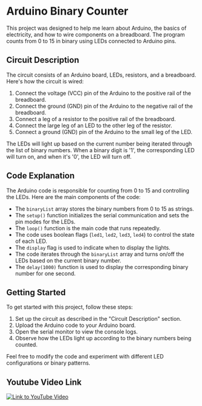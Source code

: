# Arduino Binary Counter

This project was designed to help me learn about Arduino, the basics of electricity, and how to wire components on a breadboard. The program counts from 0 to 15 in binary using LEDs connected to Arduino pins.

## Circuit Description

The circuit consists of an Arduino board, LEDs, resistors, and a breadboard. Here's how the circuit is wired:

1. Connect the voltage (VCC) pin of the Arduino to the positive rail of the breadboard.
2. Connect the ground (GND) pin of the Arduino to the negative rail of the breadboard.
3. Connect a leg of a resistor to the positive rail of the breadboard.
4. Connect the large leg of an LED to the other leg of the resistor.
5. Connect a ground (GND) pin of the Arduino to the small leg of the LED.

The LEDs will light up based on the current number being iterated through the list of binary numbers. When a binary digit is '1', the corresponding LED will turn on, and when it's '0', the LED will turn off.

## Code Explanation

The Arduino code is responsible for counting from 0 to 15 and controlling the LEDs. Here are the main components of the code:

- The `binaryList` array stores the binary numbers from 0 to 15 as strings.
- The `setup()` function initializes the serial communication and sets the pin modes for the LEDs.
- The `loop()` function is the main code that runs repeatedly.
- The code uses boolean flags (`led1`, `led2`, `led3`, `led4`) to control the state of each LED.
- The `display` flag is used to indicate when to display the lights.
- The code iterates through the `binaryList` array and turns on/off the LEDs based on the current binary number.
- The `delay(1000)` function is used to display the corresponding binary number for one second.

## Getting Started

To get started with this project, follow these steps:

1. Set up the circuit as described in the "Circuit Description" section.
2. Upload the Arduino code to your Arduino board.
3. Open the serial monitor to view the console logs.
4. Observe how the LEDs light up according to the binary numbers being counted.

Feel free to modify the code and experiment with different LED configurations or binary patterns.

## Youtube Video Link
[![Link to YouTube Video](https://i.imgur.com/iDrfrPM.png)](https://youtu.be/78-HMDPaRE4)



